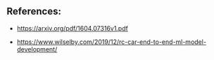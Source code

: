 
## References:  

* https://arxiv.org/pdf/1604.07316v1.pdf

* https://www.wilselby.com/2019/12/rc-car-end-to-end-ml-model-development/
